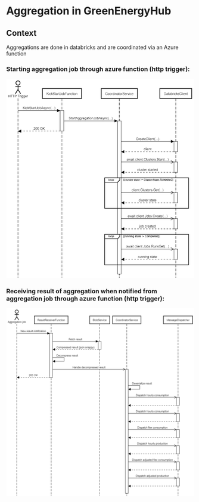 # Aggregation in GreenEnergyHub

## Context

Aggregations are done in databricks and are coordinated via an Azure function

### Starting aggregation job through azure function (http trigger): 

![Alt text](../../images/start-aggregation-job.png?raw=true "Start aggregation job")

### Receiving result of aggregation when notified from aggregation job through azure function (http trigger): 

![Alt text](../../images/receive-result.png?raw=true "Receive aggregation result")
